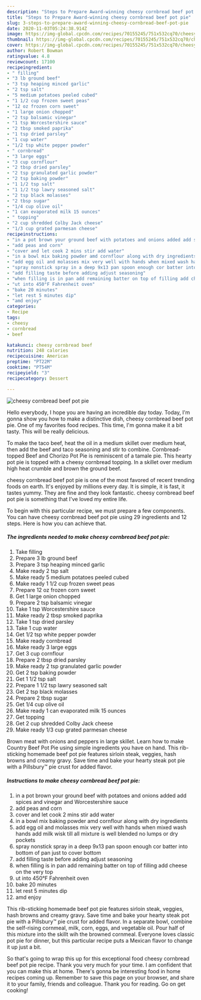 ```yaml
---
description: "Steps to Prepare Award-winning cheesy cornbread beef pot pie"
title: "Steps to Prepare Award-winning cheesy cornbread beef pot pie"
slug: 3-steps-to-prepare-award-winning-cheesy-cornbread-beef-pot-pie
date: 2020-11-03T05:24:38.914Z
image: https://img-global.cpcdn.com/recipes/70155245/751x532cq70/cheesy-cornbread-beef-pot-pie-recipe-main-photo.jpg
thumbnail: https://img-global.cpcdn.com/recipes/70155245/751x532cq70/cheesy-cornbread-beef-pot-pie-recipe-main-photo.jpg
cover: https://img-global.cpcdn.com/recipes/70155245/751x532cq70/cheesy-cornbread-beef-pot-pie-recipe-main-photo.jpg
author: Robert Bowman
ratingvalue: 4.8
reviewcount: 17100
recipeingredient:
- " filling"
- "3 lb ground beef"
- "3 tsp heaping minced garlic"
- "2 tsp salt"
- "5 medium potatoes peeled cubed"
- "1 1/2 cup frozen sweet peas"
- "12 oz frozen corn sweet"
- "1 large onion chopped"
- "2 tsp balsamic vinegar"
- "1 tsp Worcestershire sauce"
- "2 tbsp smoked paprika"
- "1 tsp dried parsley"
- "1 cup water"
- "1/2 tsp white pepper powder"
- " cornbread"
- "3 large eggs"
- "3 cup cornflour"
- "2 tbsp dried parsley"
- "2 tsp granulated garlic powder"
- "2 tsp baking powder"
- "1 1/2 tsp salt"
- "1 1/2 tsp lawry seasoned salt"
- "2 tsp black molasses"
- "2 tbsp sugar"
- "1/4 cup olive oil"
- "1 can evaporated milk 15 ounces"
- " topping"
- "2 cup shredded Colby Jack cheese"
- "1/3 cup grated parmesan cheese"
recipeinstructions:
- "in a pot brown your ground beef with potatoes and onions added add spices and vinegar and Worcestershire sauce"
- "add peas and corn"
- "cover and let cook 2 mins stir add water"
- "in a bowl mix baking powder amd cornflour along with dry ingredients"
- "add egg oil and molasses mix very well with hands when mixed wash hands add milk wisk till all mixture is well blended no lumps or dry pockets"
- "spray nonstick spray in a deep 9x13 pan spoon enough cor batter into bottom of pan just to cover bottom"
- "add filling taste before adding adjust seasoning"
- "when filling is in pan add remaining batter on top of filling add cheese on the very top"
- "ut into 450°F Fahrenheit oven"
- "bake 20 minutes"
- "let rest 5 minutes dip"
- "amd enjoy"
categories:
- Recipe
tags:
- cheesy
- cornbread
- beef

katakunci: cheesy cornbread beef 
nutrition: 248 calories
recipecuisine: American
preptime: "PT22M"
cooktime: "PT54M"
recipeyield: "3"
recipecategory: Dessert

---
```



![cheesy cornbread beef pot pie](https://img-global.cpcdn.com/recipes/70155245/751x532cq70/cheesy-cornbread-beef-pot-pie-recipe-main-photo.jpg)

Hello everybody, I hope you are having an incredible day today. Today, I'm gonna show you how to make a distinctive dish, cheesy cornbread beef pot pie. One of my favorites food recipes. This time, I'm gonna make it a bit tasty. This will be really delicious.

To make the taco beef, heat the oil in a medium skillet over medium heat, then add the beef and taco seasoning and stir to combine. Cornbread-topped Beef and Chorizo Pot Pie is reminiscent of a tamale pie. This hearty pot pie is topped with a cheesy cornbread topping. In a skillet over medium high heat crumble and brown the ground beef.

cheesy cornbread beef pot pie is one of the most favored of recent trending foods on earth. It's enjoyed by millions every day. It is simple, it is fast, it tastes yummy. They are fine and they look fantastic. cheesy cornbread beef pot pie is something that I've loved my entire life.


To begin with this particular recipe, we must prepare a few components. You can have cheesy cornbread beef pot pie using 29 ingredients and 12 steps. Here is how you can achieve that.

<!--inarticleads1-->

##### The ingredients needed to make cheesy cornbread beef pot pie:

1. Take  filling
1. Prepare 3 lb ground beef
1. Prepare 3 tsp heaping minced garlic
1. Make ready 2 tsp salt
1. Make ready 5 medium potatoes peeled cubed
1. Make ready 1 1/2 cup frozen sweet peas
1. Prepare 12 oz frozen corn sweet
1. Get 1 large onion chopped
1. Prepare 2 tsp balsamic vinegar
1. Take 1 tsp Worcestershire sauce
1. Make ready 2 tbsp smoked paprika
1. Take 1 tsp dried parsley
1. Take 1 cup water
1. Get 1/2 tsp white pepper powder
1. Make ready  cornbread
1. Make ready 3 large eggs
1. Get 3 cup cornflour
1. Prepare 2 tbsp dried parsley
1. Make ready 2 tsp granulated garlic powder
1. Get 2 tsp baking powder
1. Get 1 1/2 tsp salt
1. Prepare 1 1/2 tsp lawry seasoned salt
1. Get 2 tsp black molasses
1. Prepare 2 tbsp sugar
1. Get 1/4 cup olive oil
1. Make ready 1 can evaporated milk 15 ounces
1. Get  topping
1. Get 2 cup shredded Colby Jack cheese
1. Make ready 1/3 cup grated parmesan cheese


Brown meat with onions and peppers in large skillet. Learn how to make Country Beef Pot Pie using simple ingredients you have on hand. This rib-sticking homemade beef pot pie features sirloin steak, veggies, hash browns and creamy gravy. Save time and bake your hearty steak pot pie with a Pillsbury™ pie crust for added flavor. 

<!--inarticleads2-->

##### Instructions to make cheesy cornbread beef pot pie:

1. in a pot brown your ground beef with potatoes and onions added add spices and vinegar and Worcestershire sauce
1. add peas and corn
1. cover and let cook 2 mins stir add water
1. in a bowl mix baking powder amd cornflour along with dry ingredients
1. add egg oil and molasses mix very well with hands when mixed wash hands add milk wisk till all mixture is well blended no lumps or dry pockets
1. spray nonstick spray in a deep 9x13 pan spoon enough cor batter into bottom of pan just to cover bottom
1. add filling taste before adding adjust seasoning
1. when filling is in pan add remaining batter on top of filling add cheese on the very top
1. ut into 450°F Fahrenheit oven
1. bake 20 minutes
1. let rest 5 minutes dip
1. amd enjoy


This rib-sticking homemade beef pot pie features sirloin steak, veggies, hash browns and creamy gravy. Save time and bake your hearty steak pot pie with a Pillsbury™ pie crust for added flavor. In a separate bowl, combine the self-rising cornmeal, milk, corn, eggs, and vegetable oil. Pour half of this mixture into the skillt wih the browned cornmeal. Everyone loves classic pot pie for dinner, but this particular recipe puts a Mexican flavor to change it up just a bit. 

So that's going to wrap this up for this exceptional food cheesy cornbread beef pot pie recipe. Thank you very much for your time. I am confident that you can make this at home. There's gonna be interesting food in home recipes coming up. Remember to save this page on your browser, and share it to your family, friends and colleague. Thank you for reading. Go on get cooking!
